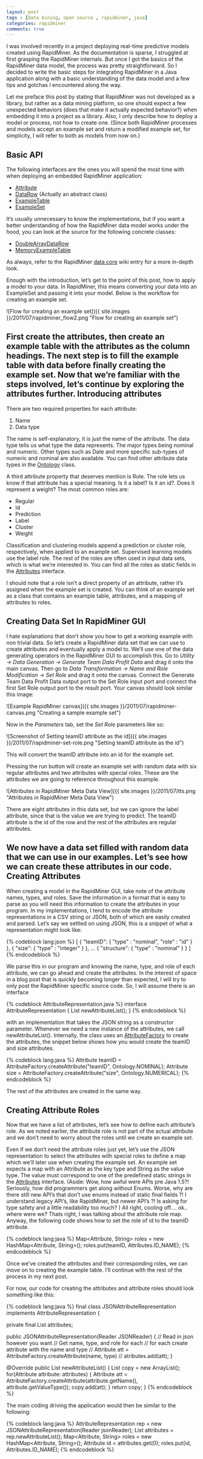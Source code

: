```yaml
---
layout: post
tags : [data mining, open source , rapidminer, java]
categories: rapidminer
comments: true
---
```


I was involved recently in a project deploying real-time predictive models created using RapidMiner. As the documentation is sparse, I struggled at first grasping the RapidMiner internals. But once I got the basics of the RapidMiner data model, the process was pretty straightforward. So I decided to write the basic steps for integrating RapidMiner in a Java application along with a basic understanding of the data model and a few tips and gotchas I encountered along the way.

<!-- more -->

Let me preface this post by stating that RapidMiner was not developed as a library, but rather as a data mining platform, so one should expect a few unexpected behaviors (does that make it actually expected behavior?) when embedding it into a project as a library. Also, I only describe how to deploy a model or process, not how to create one. (Since both RapidMiner processes and models accept an example set and return a modified example set, for simplicity, I will refer to both as models from now on.)

Basic API
---------

The following interfaces are the ones you will spend the most time with when deploying an embedded RapidMiner application:

- [Attribute](http://rapid-i.com/api/rapidminer-5.1/com/rapidminer/example/Attribute.html)
- [DataRow](http://rapid-i.com/api/rapidminer-5.1/com/rapidminer/example/table/DataRow.html) (Actually an abstract class)
- [ExampleTable](http://rapid-i.com/api/rapidminer-5.1/com/rapidminer/example/table/ExampleTable.html)
- [ExampleSet](http://rapid-i.com/api/rapidminer-5.1/com/rapidminer/example/ExampleSet.html)

It’s usually unnecessary to know the implementations, but if you want a better understanding of how the RapidMiner data model works under the hood, you can look at the source for the following concrete classes:

* [DoubleArrayDataRow](http://rapid-i.com/api/rapidminer-5.1/com/rapidminer/example/table/DoubleArrayDataRow.html)
* [MemoryExampleTable](http://rapid-i.com/api/rapidminer-5.1/com/rapidminer/example/table/MemoryExampleTable.html)

As always, refer to the RapidMiner [data core](http://rapid-i.com/wiki/index.php?title=Data_core) wiki entry for a more in-depth look.

Enough with the introduction, let’s get to the point of this post, how to apply a model to your data. In RapidMiner, this means converting your data into an ExampleSet and passing it into your model. Below is the workflow for creating an example set.

![Flow for creating an example set]({{ site.images }}/2011/07/rapidminer_flow2.png "Flow for creating an example set")


First create the attributes, then create an example table with the attributes as the column headings. The next step is to fill the example table with data before finally creating the example set. Now that we’re familiar with the steps involved, let’s continue by exploring the attributes further.
Introducing attributes
-----------------------

There are two required properties for each attribute:

1. Name
2. Data type

The name is self-explanatory, it is just the name of the attribute. The data type tells us what type the data represents. The major types being nominal and numeric. Other types such as Date and more specific sub-types of numeric and nominal are also available. You can find other attribute data types in the [Ontology](http://rapid-i.com/api/rapidminer-5.1/com/rapidminer/tools/Ontology.html) class.

A third attribute property that deserves mention is Role. The role lets us know if that attribute has a special meaning. Is it a label? Is it an id?. Does it represent a weight? The most common roles are:

- Regular
- Id
- Prediction
- Label
- Cluster
- Weight

Classification and clustering models append a prediction or cluster role, respectively, when applied to an example set.  Supervised learning models use the label role. The rest of the roles are often used in input data sets, which is what we’re interested in. You can find all the roles as static fields in the [Attributes](http://rapid-i.com/api/rapidminer-5.1/index.html?com/rapidminer/doc/package-summary.html) interface.

I should note that a role isn’t a direct property of an attribute, rather it’s assigned when the example set is created. You can think of an example set as a class that contains an example table, attributes, and a mapping of attributes to roles.

Creating Data Set In RapidMiner GUI
-----------------------------------

I hate explanations that don’t show you how to get a working example with non trivial data. So let’s create a RapidMiner data set that we can use to create attributes and eventually apply a model to. We’ll use one of the data generating operators in the RapidMiner GUI to accomplish this. Go to *Utility -> Data Generation -> Generate Team Data Profit Data* and drag it onto the main canvas. Then go to *Data Transformation -> Name and Role Modification -> Set Role* and drag it onto the canvas. Connect the Generate Team Data Profit Data output port to the Set Role input port and connect the first Set Role output port to the result port. Your canvas should look similar this image:

![Example RapidMiner canvas]({{ site.images }}/2011/07/rapidminer-canvas.png "Creating a sample example set")

Now in the *Parameters* tab, set the *Set Role* parameters like so:


![Screenshot of Setting teamID attribute as the id]({{ site.images }}/2011/07/rapidminer-set-role.png "Setting teamID attribute as the id")


This will convert the teamID attribute into an id for the example set.

Pressing the run button will create an example set with random data with six regular attributes and two attributes with special roles. These are the attributes we are going to reference throughout this example.

![Attributes in RapidMiner Meta Data View]({{ site.images }}/2011/07/tts.png "Attributes in RapidMiner Meta Data View")

There are eight attributes in this data set, but we can ignore the label attribute, since that is the value we are trying to predict. The teamID attribute is the id of the row and the rest of the attributes are regular attributes.

We now have a data set filled with random data that we can use in our examples. Let’s see how we can create these attributes in our code.
Creating Attributes
-------------------

When creating a model in the RapidMiner GUI, take note of the attribute names, types, and roles. Save the information in a format that is easy to parse as you will need this information to create the attributes in your program. In my implementations, I tend to encode the attribute representations in a CSV string or JSON, both of which are easily created and parsed.
 Let’s say we settled on using JSON, this is a snippet of what a representation might look like:

{% codeblock lang:json %}
    [
      {
         "teamID":
              {
               "type" : "nominal",
               "role" : "id"
              }
       },
       {
         "size":
              {
                "type" : "integer"
              }
       },
       ...
       {
         "structure":
              {
                "type" : "nominal"
              }
       }
    ]
{% endcodeblock %}

We parse this in our program and knowing the name, type, and role of each attribute, we can go ahead and create the attributes. In the interest of space in a blog post that is quickly becoming longer than expected, I will try to only post the RapidMiner specific source code. So, I will assume there is an interface

{% codeblock AttributeRepresentation.java %}
interface AttributeRepresentation {
    List<Attribute> newAttributeList();
}
{% endcodeblock %}

with an implementation that takes the JSON string as a constructor parameter. Whenever we need a new instance of the attributes, we call newAttributeList(). Internally, the class uses an [AttributeFactory](http://rapid-i.com/api/rapidminer-4.4/com/rapidminer/example/table/AttributeFactory.html) to create the attributes, the snippet below shows how you would create the teamID and size attributes.

{% codeblock lang:java %}
Attribute teamID = AttributeFactory.createAttribute("teamID", Ontology.NOMINAL);
Attribute size = AttributeFactory.createAttribute("size", Ontology.NUMERICAL);
{% endcodeblock %}

The rest of the attributes are created in the same way.


Creating Attribute Roles
------------------------
Now that we have a list of attributes, let’s see how to define each attribute’s role. As we noted earlier, the attribute role is not part of the actual attribute and we don’t need to worry about the roles until we create an example set.

Even if we don’t need the attribute roles just yet, let’s use the JSON representation to select the attributes with special roles to define a map which we’ll later use when creating the example set. An example set expects a map with an Attribute as the key type and String as the value type. The value must correspond to one of the predefined static strings in the [Attributes](http://rapid-i.com/api/rapidminer-5.1/com/rapidminer/example/Attributes.html) interface. (Aside: Wow, how awful were APIs pre Java 1.5?! Seriously, how did programmers get along without Enums. Worse, why are there still new API’s that don’t use enums instead of static final fields ?! I understand legacy API’s, like RapidMiner, but newer API’s ?! Is asking for type safety and a little readability too much? ) All right, cooling off.... ok.. where were we? Thats right, I was talking about the attribute role map. Anyway, the following code shows how to set the role of id to the teamID attribute.

{% codeblock lang:java %}
Map<Attribute, String> roles = new HashMap<Attribute, String>();
roles.put(teamID, Attributes.ID_NAME);
{% endcodeblock %}

Once we’ve created the attributes and their corresponding roles, we can move on to creating the example table. I’ll continue with the rest of the process in my next post.

For now, our code for creating the attributes and attribute roles should look something like this:

{% codeblock lang:java %}
final class JSONAttributeRepresentation implements AttributeRepresentation {

  private final List<Attribute> attributes;

  public JSONAttributeRepresentation(Reader JSONReader) {
  // Read in json however you want
  // Get name, type, and role for each
  // for each create attribute with the name and type
    // Attribute att = AttributeFactory.createAttribute(name, type)
    // atributes.add(att);
  }

  @Override
  public List<Attribute> newAttributeList() {
    List<Attribute> copy = new ArrayList<Attribute>();
    for(Attribute attribute: attributes) {
      Attribute att = AttributeFactory.createAttribute(attribute.getName(),
                                                       attribute.getValueType());
      copy.add(att);
    }
    return copy;
}
{% endcodeblock %}


The main coding driving the application would then be similar to the following:


{% codeblock lang:java %}
AttributeRepresentation rep = new JSONAttributeRepresentation(Reader jsonReader);
List<Attributes> attributes = rep.newAttributeList();
Map<Attribute, String> roles = new HashMap<Attribute, String>();
Attribute id = attributes.get(0);
roles.put(id, Attributes.ID_NAME);
{% endcodeblock %}
